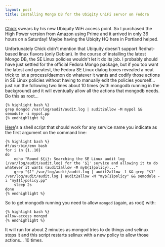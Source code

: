 ```yaml
---
layout: post
title: Installing Mongo DB for the Ubiqity UniFi servor on Fedora
---
```


[Chick](thewells.org) swears by his new Ubiquity WiFi access point. So I purchased the High Power version from Amazon using Prime and it arrived in only 36 hours on a Saturday! Maybe having the Ubiqity HQ here in Portland helped. 

Unfortunately Chick didn't mention that Ubiquity doesn't support Redhat-based linux flavors (only Debian). In the course of installing the latest Mongo DB, the SE Linux policies wouldn't let it do its job. I probably should have just settled for the official Fedora Mongo package, but if you too want the latest and greatest, the Fedora SE Linux dialog boxes revealed a neat trick to let a process/daemon do whatever it wants and codify those actions in SE Linux policies without having to manually edit the policies yourself... just run the following two lines about 10 times (with mongodb running in the background) and it will eventually allow all the actions that mongodb needs. Do this as root...

    {% highlight bash %}
    grep mongod /var/log/audit/audit.log | audit2allow -M mypol && semodule -i mypol.pp
    {% endhighlight %}


[Here](/images/allow-access)'s a shell script that should work for any service name you indicate as the first argument on the command line:

    {% highlight bash %}
    #!/usr/bin/env bash
    for i in {1..10}
    do
        echo "Round ${i}: Searching the SE Linux audit log (/var/log/audit/audit.log) for the '$1' service and allowing it to do whatever it wants (audit2allow -M my${1}policy)..."
        grep "$1" /var/log/audit/audit.log | audit2allow -l && grep "$1" /var/log/audit/audit.log | audit2allow -M "my${1}policy" && semodule -i "my${1}policy.pp"
        sleep 2s
    done
    {% endhighlight %}


So to get mongodb running you need to allow `mongod` (again, as root) with:

    {% highlight bash %}
    allow-access mongod
    {% endhighlight %}

It will run for about 2 minutes as mongod tries to do things and selinux stops it and this script restarts selinux with a new policy to allow those actions... 10 times.
